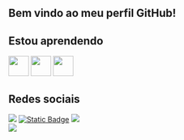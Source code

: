 ## Bem vindo ao meu perfil GitHub!

<!--
**tecnic-1/tecnic-1** is a ✨ _special_ ✨ repository because its `README.md` (this file) appears on your GitHub profile.

Here are some ideas to get you started:

- 💬 Atualmente estou trabalhando em vídeos e jogos!
- ✏️ Atualmente estou aprendendo javascript e desenvolvimento de jogo!
- ♥️ Pronomes: ele/dele
- Linguas que fala: 🇺🇸 🇧🇷
-->

## Estou aprendendo
<img loading="lazy" src="https://cdn.jsdelivr.net/gh/devicons/devicon@latest/icons/javascript/javascript-original.svg" width="40" height="40"/> <img loading="lazy" src="https://cdn.jsdelivr.net/gh/devicons/devicon@latest/icons/lua/lua-original.svg" width="40" height="40"/> <img loading="lazy" src="https://cdn.jsdelivr.net/gh/devicons/devicon@latest/icons/csharp/csharp-original.svg" width="40" height="40"/>

## Redes sociais
<div>
  <a href="https://www.youtube.com/@tecnicgamer1" target="_blank"><img loading="lazy" src="https://img.shields.io/badge/YouTube-FF0000?style=for-the-badge&logo=youtube&logoColor=white" target="_blank"></a>
  <a href="gamejolt.com/invite/tecnicgamer" target="_blank"><img alt="Static Badge" src="https://img.shields.io/badge/gamejolt-%23CCFF00?style=for-the-badge&logo=gamejolt&logoColor=black"></a>
  <a href="https://www.instagram.com/nicolas.miguel.knupffer/"><img loading="lazy" src="https://img.shields.io/badge/-Instagram-%23E4405F?style=for-the-badge&logo=instagram&logoColor=white"></a>
</div>
<img loading="lazy" src="https://media.tenor.com/NjXUcFTS_EkAAAAi/madeline-celeste.gif"/>
